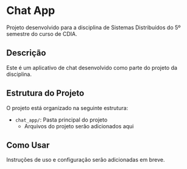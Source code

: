 # Chat App

Projeto desenvolvido para a disciplina de Sistemas Distribuídos do 5º semestre do curso de CDIA.

## Descrição
Este é um aplicativo de chat desenvolvido como parte do projeto da disciplina.

## Estrutura do Projeto
O projeto está organizado na seguinte estrutura:
- `chat_app/`: Pasta principal do projeto
  - Arquivos do projeto serão adicionados aqui

## Como Usar
Instruções de uso e configuração serão adicionadas em breve.